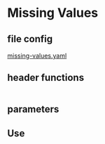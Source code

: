 # Missing Values
## file config
[missing-values.yaml](../Config/missing-values.yaml)

## header functions

~~~

~~~
## parameters


## Use
